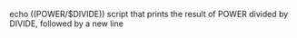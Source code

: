 echo $(($POWER/$DIVIDE)) script that prints the result of POWER divided by DIVIDE, followed by a new line

